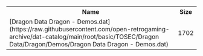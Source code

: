 <table>
<tr><th>Name</th><th>Size</th></tr>
<tr><td>[Dragon Data Dragon - Demos.dat](https://raw.githubusercontent.com/open-retrogaming-archive/dat-catalog/main/root/basic/TOSEC/Dragon Data/Dragon/Demos/Dragon Data Dragon - Demos.dat)</td><td>1702</td></tr>
</table>
